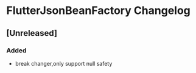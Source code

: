 <!-- Keep a Changelog guide -> https://keepachangelog.com -->

# FlutterJsonBeanFactory Changelog

## [Unreleased]
### Added
- break changer,only support null safety
